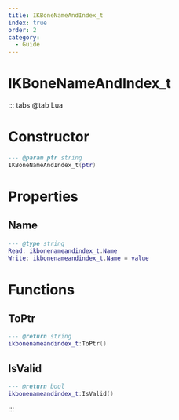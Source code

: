 ```yaml
---
title: IKBoneNameAndIndex_t
index: true
order: 2
category:
  - Guide
---
```


# IKBoneNameAndIndex_t

::: tabs
@tab Lua
# Constructor
```lua
--- @param ptr string
IKBoneNameAndIndex_t(ptr)
```
# Properties
## Name 
```lua
--- @type string
Read: ikbonenameandindex_t.Name
Write: ikbonenameandindex_t.Name = value
```
# Functions
## ToPtr
```lua
--- @return string
ikbonenameandindex_t:ToPtr()
```
## IsValid
```lua
--- @return bool
ikbonenameandindex_t:IsValid()
```

:::